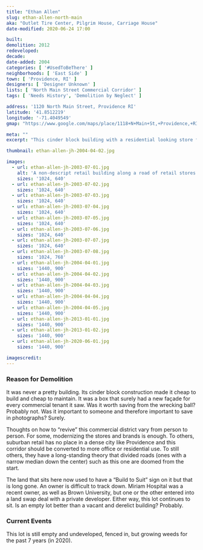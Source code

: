 ```yaml
---
title: "Ethan Allen"
slug: ethan-allen-north-main
aka: "Outlet Tire Center, Pilgrim House, Carriage House"
date-modified: 2020-06-24 17:00

built: 
demolition: 2012
redeveloped: 
decade:
date-added: 2004
categories: [ '#UsedToBeThere' ]
neighborhoods: [ 'East Side' ]
town: [ 'Providence, RI' ]
designers: [ 'Designer Unknown' ]
lists: [ 'North Main Street Commercial Corridor' ]
tags: [ 'Needs History', 'Demolition by Neglect' ]

address: '1120 North Main Street, Providence RI'
latitude: '41.8512219'
longitude: '-71.4049549'
gmap: "https://www.google.com/maps/place/1118+N+Main+St,+Providence,+RI+02904/@41.8512219,-71.4049549,17z/data=!3m1!4b1!4m5!3m4!1s0x89e444c3cfa62df1:0x7c67a38d7cb3c83b!8m2!3d41.8512179!4d-71.4027609"

meta: ""
excerpt: "This cinder block building with a residential looking store facade slapped on it stood vacant for many years before demolition. Part of the way commercial retail comes and goes."

thumbnail: ethan-allen-jh-2004-04-02.jpg

images:
  - url: ethan-allen-jh-2003-07-01.jpg
    alt: 'A non-descript retail building along a road of retail stores and franchises. White wooden clapboard exterior front-piece on a cinder block building. An entrance on the front with a gable roof and double commercial door underneath.'
    sizes: '1024, 640'
  - url: ethan-allen-jh-2003-07-02.jpg
    sizes: '1024, 640'
  - url: ethan-allen-jh-2003-07-03.jpg
    sizes: '1024, 640'
  - url: ethan-allen-jh-2003-07-04.jpg
    sizes: '1024, 640'
  - url: ethan-allen-jh-2003-07-05.jpg
    sizes: '1024, 640'
  - url: ethan-allen-jh-2003-07-06.jpg
    sizes: '1024, 640'
  - url: ethan-allen-jh-2003-07-07.jpg
    sizes: '1024, 640'
  - url: ethan-allen-jh-2003-07-08.jpg
    sizes: '1024, 768'
  - url: ethan-allen-jh-2004-04-01.jpg
    sizes: '1440, 900'
  - url: ethan-allen-jh-2004-04-02.jpg
    sizes: '1440, 900'
  - url: ethan-allen-jh-2004-04-03.jpg
    sizes: '1440, 900'
  - url: ethan-allen-jh-2004-04-04.jpg
    sizes: '1440, 900'
  - url: ethan-allen-jh-2004-04-05.jpg
    sizes: '1440, 900'
  - url: ethan-allen-jh-2013-01-01.jpg
    sizes: '1440, 900'
  - url: ethan-allen-jh-2013-01-02.jpg
    sizes: '1440, 900'
  - url: ethan-allen-jh-2020-06-01.jpg
    sizes: '1440, 900'

imagescredit: 
---
```


### Reason for Demolition

It was never a pretty building. Its cinder block construction made it cheap to build and cheap to maintain. It was a box that surely had a new façade for every commercial tenant it saw. Was it worth saving from the wrecking ball? Probably not. Was it important to someone and therefore important to save in photographs? Surely. 

Thoughts on how to “revive” this commercial district vary from person to person. For some, modernizing the stores and brands is enough. To others, suburban retail has no place in a dense city like Providence and this corridor should be converted to more office or residential use. To still others, they have a long-standing theory that divided roads (ones with a narrow median down the center) such as this one are doomed from the start. 

The land that sits here now used to have a “Build to Suit” sign on it but that is long gone. An owner is difficult to track down. Miriam Hospital was a recent owner, as well as Brown University, but one or the other entered into a land swap deal with a private developer. Either way, this lot continues to sit. Is an empty lot better than a vacant and derelict building? Probably. 


### Current Events

This lot is still empty and undeveloped, fenced in, but growing weeds for the past 7 years (in 2020).


